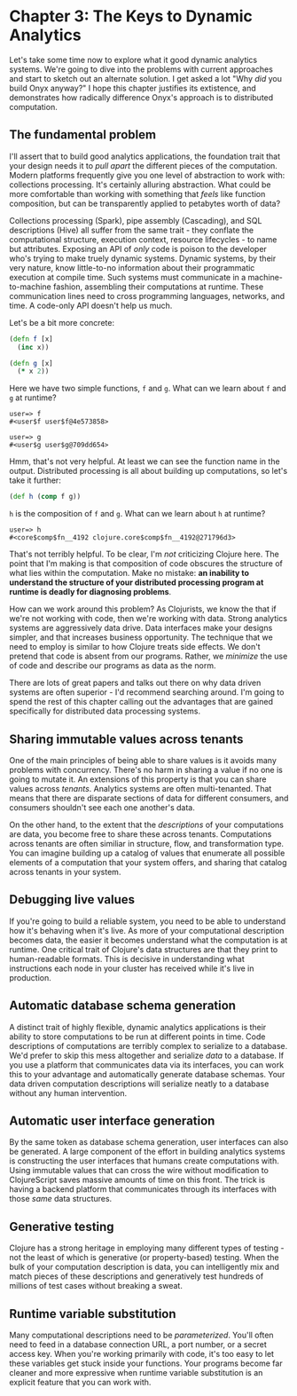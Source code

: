 # Chapter 3: The Keys to Dynamic Analytics

Let's take some time now to explore what it good dynamic analytics systems. We're going to dive into the problems with current approaches and start to sketch out an alternate solution. I get asked a lot "Why *did* you build Onyx anyway?" I hope this chapter justifies its extistence, and demonstrates how radically difference Onyx's approach is to distributed computation.

## The fundamental problem

I'll assert that to build good analytics applications, the foundation trait that your design needs it to *pull apart* the different pieces of the computation. Modern platforms frequently give you one level of abstraction to work with: collections processing. It's certainly alluring abstraction. What could be more comfortable than working with something that *feels* like function composition, but can be transparently applied to petabytes worth of data?

Collections processing (Spark), pipe assembly (Cascading), and SQL descriptions (Hive) all suffer from the same trait - they conflate the computational structure, execution context, resource lifecycles - to name but attributes. Exposing an API of *only* code is poison to the developer who's trying to make truely dynamic systems. Dynamic systems, by their very nature, know little-to-no information about their programmatic execution at compile time. Such systems must communicate in a machine-to-machine fashion, assembling their computations at runtime. These communication lines need to cross programming languages, networks, and time. A code-only API doesn't help us much.

Let's be a bit more concrete:

```clojure
(defn f [x]
  (inc x))

(defn g [x]
  (* x 2))
```

Here we have two simple functions, `f` and `g`. What can we learn about `f` and `g` at runtime?

```text
user=> f
#<user$f user$f@4e573858>

user=> g
#<user$g user$g@709dd654>
```

Hmm, that's not very helpful. At least we can see the function name in the output. Distributed processing is all about building up computations, so let's take it further:

```clojure
(def h (comp f g))
```

`h` is the composition of `f` and `g`. What can we learn about `h` at runtime?

```text
user=> h
#<core$comp$fn__4192 clojure.core$comp$fn__4192@271796d3>
```

That's not terribly helpful. To be clear, I'm *not* criticizing Clojure here. The point that I'm making is that composition of code obscures the structure of what lies within the computation. Make no mistake: **an inability to understand the structure of your distributed processing program at runtime is deadly for diagnosing problems**.

How can we work around this problem? As Clojurists, we know the that if we're not working with code, then we're working with data. Strong analytics systems are aggressively data drive. Data interfaces make your designs simpler, and that increases business opportunity. The technique that we need to employ is similar to how Clojure treats side effects. We don't pretend that code is absent from our programs. Rather, we *minimize* the use of code and describe our programs as data as the norm.

There are lots of great papers and talks out there on why data driven systems are often superior - I'd recommend searching around. I'm going to spend the rest of this chapter calling out the advantages that are gained specifically for distributed data processing systems.

## Sharing immutable values across tenants

One of the main principles of being able to share values is it avoids many problems with concurrency. There's no harm in sharing a value if no one is going to mutate it. An extensions of this property is that you can share values across *tenants*. Analytics systems are often multi-tenanted. That means that there are disparate sections of data for different consumers, and consumers shouldn't see each one another's data.

On the other hand, to the extent that the *descriptions* of your computations are data, you become free to share these across tenants. Computations across tenants are often similiar in structure, flow, and transformation type. You can imagine building up a catalog of values that enumerate all possible elements of a computation that your system offers, and sharing that catalog across tenants in your system.

## Debugging live values

If you're going to build a reliable system, you need to be able to understand how it's behaving when it's live. As more of your computational description becomes data, the easier it becomes understand what the computation is at runtime. One critical trait of Clojure's data structures are that they print to human-readable formats. This is decisive in understanding what instructions each node in your cluster has received while it's live in production.

## Automatic database schema generation

A distinct trait of highly flexible, dynamic analytics applications is their ability to store computations to be run at different points in time. Code descriptions of computations are terribly complex to serialize to a database. We'd prefer to skip this mess altogether and serialize *data* to a database. If you use a platform that communicates data via its interfaces, you can work this to your advantage and automatically generate database schemas. Your data driven computation descriptions will serialize neatly to a database without any human intervention.

## Automatic user interface generation

By the same token as database schema generation, user interfaces can also be generated. A large component of the effort in building analytics systems is constructing the user interfaces that humans create computations with. Using immutable values that can cross the wire without modification to ClojureScript saves massive amounts of time on this front. The trick is having a backend platform that communicates through its interfaces with those *same* data structures.

## Generative testing

Clojure has a strong heritage in employing many different types of testing - not the least of which is generative (or property-based) testing. When the bulk of your computation description is data, you can intelligently mix and match pieces of these descriptions and generatively test hundreds of millions of test cases without breaking a sweat.

## Runtime variable substitution

Many computational descriptions need to be *parameterized*. You'll often need to feed in a database connection URL, a port number, or a secret access key. When you're working primarily with code, it's too easy to let these variables get stuck inside your functions. Your programs become far cleaner and more expressive when runtime variable substitution is an explicit feature that you can work with.
